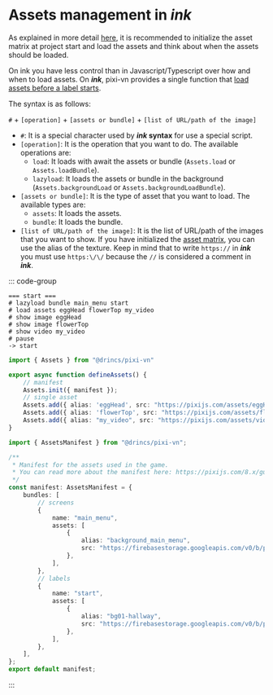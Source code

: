 # Assets management in *ink*

As explained in more detail [here](/start/assets-management), it is recommended to initialize the asset matrix at project start and load the assets and think about when the assets should be loaded.

On ink you have less control than in Javascript/Typescript over how and when to load assets. On ***ink***, pixi-vn provides a single function that [load assets before a label starts](/start/assets-management.md#load-assets-before-a-label-starts).

The syntax is as follows:

`#` + `[operation]` + `[assets or bundle]` + `[list of URL/path of the image]`

* `#`: It is a special character used by ***ink* syntax** for use a special script.
* `[operation]`: It is the operation that you want to do. The available operations are:
  * `load`: It loads with await the assets or bundle (`Assets.load` or `Assets.loadBundle`).
  * `lazyload`: It loads the assets or bundle in the background (`Assets.backgroundLoad` or `Assets.backgroundLoadBundle`).
* `[assets or bundle]`: It is the type of asset that you want to load. The available types are:
  * `assets`: It loads the assets.
  * `bundle`: It loads the bundle.
* `[list of URL/path of the image]`: It is the list of URL/path of the images that you want to show. If you have initialized the [asset matrix](/start/assets-management.md#initialize-the-asset-matrix-at-project-start), you can use the alias of the texture. Keep in mind that to write `https://` in ***ink*** you must use `https:\/\/` because the `//` is considered a comment in ***ink***.

::: code-group

```ink [ink/start.ink]
=== start ===
# lazyload bundle main_menu start
# load assets eggHead flowerTop my_video
# show image eggHead
# show image flowerTop
# show video my_video
# pause
-> start
```

```ts [utils/defineAssets.ts]
import { Assets } from "@drincs/pixi-vn"

export async function defineAssets() {
    // manifest
    Assets.init({ manifest });
    // single asset
    Assets.add({ alias: 'eggHead', src: "https://pixijs.com/assets/eggHead.png" })
    Assets.add({ alias: 'flowerTop', src: "https://pixijs.com/assets/flowerTop.png" })
    Assets.add({ alias: "my_video", src: "https://pixijs.com/assets/video.mp4" });
}
```

```ts [assets/manifest.ts]
import { AssetsManifest } from "@drincs/pixi-vn";

/**
 * Manifest for the assets used in the game.
 * You can read more about the manifest here: https://pixijs.com/8.x/guides/components/assets#loading-multiple-assets
 */
const manifest: AssetsManifest = {
    bundles: [
        // screens
        {
            name: "main_menu",
            assets: [
                {
                    alias: "background_main_menu",
                    src: "https://firebasestorage.googleapis.com/v0/b/pixi-vn.appspot.com/o/public%2Fmain-menu.webp?alt=media",
                },
            ],
        },
        // labels
        {
            name: "start",
            assets: [
                {
                    alias: "bg01-hallway",
                    src: "https://firebasestorage.googleapis.com/v0/b/pixi-vn.appspot.com/o/public%2Fbreakdown%2Fbg01-hallway.webp?alt=media",
                },
            ],
        },
    ],
};
export default manifest;
```

:::
